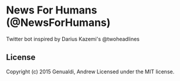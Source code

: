 # News For Humans (@NewsForHumans)

Twitter bot inspired by Darius Kazemi's @twoheadlines

## License
Copyright (c) 2015 Genualdi, Andrew 
Licensed under the MIT license.
